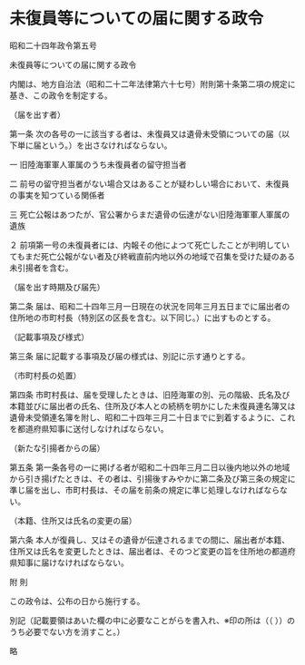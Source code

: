 # 未復員等についての届に関する政令

昭和二十四年政令第五号

未復員等についての届に関する政令

内閣は、地方自治法（昭和二十二年法律第六十七号）附則第十条第二項の規定に基き、この政令を制定する。

（届を出す者）

第一条 次の各号の一に該当する者は、未復員又は遺骨未受領についての届（以下単に届という。）を出さなければならない。

一 旧陸海軍軍人軍属のうち未復員者の留守担当者

二 前号の留守担当者がない場合又はあることが疑わしい場合において、未復員の事実を知つている関係者

三 死亡公報はあつたが、官公署からまだ遺骨の伝達がない旧陸海軍軍人軍属の遺族

２ 前項第一号の未復員者には、内報その他によつて死亡したことが判明していてもまだ死亡公報がない者及び終戦直前内地以外の地域で召集を受けた疑のある未引揚者を含む。

（届を出す時期及び届先）

第二条 届は、昭和二十四年三月一日現在の状況を同年三月五日までに届出者の住所地の市町村長（特別区の区長を含む。以下同じ。）に出すものとする。

（記載事項及び様式）

第三条 届に記載する事項及び届の様式は、別記に示す通りとする。

（市町村長の処置）

第四条 市町村長は、届を受理したときは、旧陸海軍の別、元の階級、氏名及び本籍並びに届出者の氏名、住所及び本人との続柄を明かにした未復員連名簿又は遺骨未受領連名簿を附し、昭和二十四年三月二十日までに到着するように、これを都道府県知事に送付しなければならない。

（新たな引揚者からの届）

第五条 第一条各号の一に掲げる者が昭和二十四年三月二日以後内地以外の地域から引き揚げたときは、その者は、引揚後すみやかに第二条及び第三条の規定に準じ届を出し、市町村長は、その届を前条の規定に準じ処理しなければならない。

（本籍、住所又は氏名の変更の届）

第六条 本人が復員し、又はその遺骨が伝達されるまでの間に、届出者が本籍、住所又は氏名を変更したときは、届出者は、そのつど変更の旨を住所地の都道府県知事に届けなければならない。

附 則

この政令は、公布の日から施行する。

別記（記載要領はあいた欄の中に必要なことがらを書入れ、※印の所は（（ ））のうち必要でない方を消すこと。）

略
